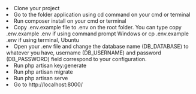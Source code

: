 <li>Clone your project</li>
<li>Go to the folder application using cd command on your cmd or terminal</li>
<li>Run composer install on your cmd or terminal</li>
<li>Copy .env.example file to .env on the root folder. You can type copy .env.example .env if using command prompt Windows or cp .env.example .env if using terminal, Ubuntu</li>
<li>Open your .env file and change the database name (DB_DATABASE) to whatever you have, username (DB_USERNAME) and password (DB_PASSWORD) field correspond to your configuration.</li>
<li>Run php artisan key:generate</li>
<li>Run php artisan migrate</li>
<li>Run php artisan serve</li>
<li>Go to http://localhost:8000/</li>
